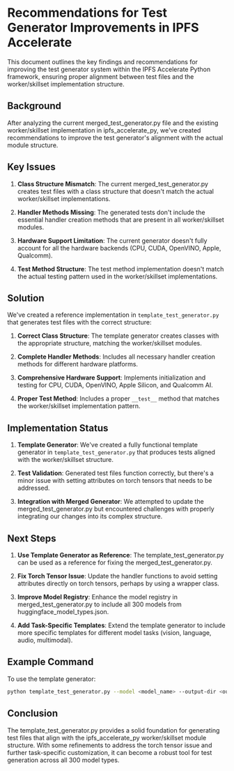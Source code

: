 # Recommendations for Test Generator Improvements in IPFS Accelerate

This document outlines the key findings and recommendations for improving the test generator system within the IPFS Accelerate Python framework, ensuring proper alignment between test files and the worker/skillset implementation structure.

## Background

After analyzing the current merged_test_generator.py file and the existing worker/skillset implementation in ipfs_accelerate_py, we've created recommendations to improve the test generator's alignment with the actual module structure.

## Key Issues

1. **Class Structure Mismatch**: The current merged_test_generator.py creates test files with a class structure that doesn't match the actual worker/skillset implementations.
   
2. **Handler Methods Missing**: The generated tests don't include the essential handler creation methods that are present in all worker/skillset modules.
   
3. **Hardware Support Limitation**: The current generator doesn't fully account for all the hardware backends (CPU, CUDA, OpenVINO, Apple, Qualcomm).

4. **Test Method Structure**: The test method implementation doesn't match the actual testing pattern used in the worker/skillset implementations.

## Solution

We've created a reference implementation in `template_test_generator.py` that generates test files with the correct structure:

1. **Correct Class Structure**: The template generator creates classes with the appropriate structure, matching the worker/skillset modules.
   
2. **Complete Handler Methods**: Includes all necessary handler creation methods for different hardware platforms.
   
3. **Comprehensive Hardware Support**: Implements initialization and testing for CPU, CUDA, OpenVINO, Apple Silicon, and Qualcomm AI.
   
4. **Proper Test Method**: Includes a proper `__test__` method that matches the worker/skillset implementation pattern.

## Implementation Status

1. **Template Generator**: We've created a fully functional template generator in `template_test_generator.py` that produces tests aligned with the worker/skillset structure.
   
2. **Test Validation**: Generated test files function correctly, but there's a minor issue with setting attributes on torch tensors that needs to be addressed.
   
3. **Integration with Merged Generator**: We attempted to update the merged_test_generator.py but encountered challenges with properly integrating our changes into its complex structure.

## Next Steps

1. **Use Template Generator as Reference**: The template_test_generator.py can be used as a reference for fixing the merged_test_generator.py.
   
2. **Fix Torch Tensor Issue**: Update the handler functions to avoid setting attributes directly on torch tensors, perhaps by using a wrapper class.
   
3. **Improve Model Registry**: Enhance the model registry in merged_test_generator.py to include all 300 models from huggingface_model_types.json.
   
4. **Add Task-Specific Templates**: Extend the template generator to include more specific templates for different model tasks (vision, language, audio, multimodal).

## Example Command

To use the template generator:

```bash
python template_test_generator.py --model <model_name> --output-dir <output_directory> [--force]
```

## Conclusion

The template_test_generator.py provides a solid foundation for generating test files that align with the ipfs_accelerate_py worker/skillset module structure. With some refinements to address the torch tensor issue and further task-specific customization, it can become a robust tool for test generation across all 300 model types.